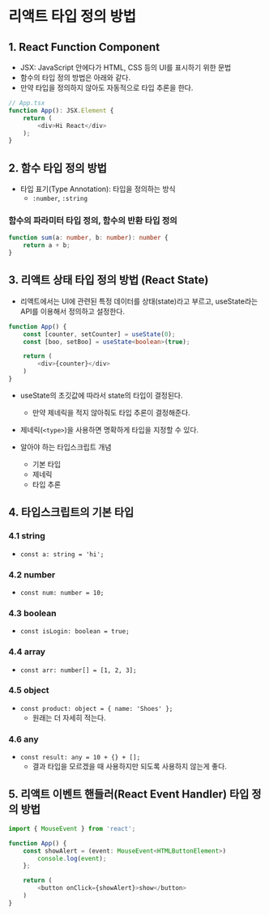 # 리액트 타입 정의 방법
## 1. React Function Component
- JSX: JavaScript 안에다가 HTML, CSS 등의 UI를 표시하기 위한 문법
- 함수의 타입 정의 방법은 아래와 같다.
- 만약 타입을 정의하지 않아도 자동적으로 타입 추론을 한다.
```typescript
// App.tsx
function App(): JSX.Element {
	return (
		<div>Hi React</div>
	);
}
```

## 2. 함수 타입 정의 방법
- 타입 표기(Type Annotation): 타입을 정의하는 방식
	- `:number`, `:string`
### 함수의 파라미터 타입 정의, 함수의 반환 타입 정의
```typescript
function sum(a: number, b: number): number {
	return a + b;
}
```

## 3. 리액트 상태 타입 정의 방법 (React State)
- 리액트에서는 UI에 관련된 특정 데이터를 상태(state)라고 부르고, useState라는 API를 이용해서 정의하고 설정한다.
```typescript
function App() {
	const [counter, setCounter] = useState(0);
	const [boo, setBoo] = useState<boolean>(true);

	return (
		<div>{counter}</div>
	)
}
```
- useState의 초깃값에 따라서 state의 타입이 결정된다.
	- 만약 제네릭을 적지 않아줘도 타입 추론이 결정해준다.
- 제네릭(`<type>`)을 사용하면 명확하게 타입을 지정할 수 있다.



- 알아야 하는 타입스크립트 개념
	- 기본 타입
	- 제네릭
	- 타입 추론

## 4. 타입스크립트의 기본 타입
### 4.1 string
- `const a: string = 'hi';`

### 4.2 number
- `const num: number = 10;`

### 4.3 boolean
- `const isLogin: boolean = true;`

### 4.4 array
- `const arr: number[] = [1, 2, 3];`

### 4.5 object
- `const product: object = { name: 'Shoes' };`
	- 원래는 더 자세히 적는다.

### 4.6 any
- `const result: any = 10 + {} + [];`
	- 결과 타입을 모르겠을 때 사용하지만 되도록 사용하지 않는게 좋다.

## 5. 리액트 이벤트 핸들러(React Event Handler) 타입 정의 방법
```typescript
import { MouseEvent } from 'react';

function App() {
	const showAlert = (event: MouseEvent<HTMLButtonElement>)
		console.log(event);
	};

	return (
		<button onClick={showAlert}>show</button>
	)
}
```